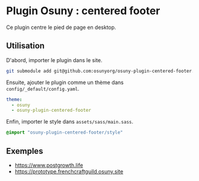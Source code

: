 # Plugin Osuny : centered footer

Ce plugin centre le pied de page en desktop.

## Utilisation

D'abord, importer le plugin dans le site.

```bash
git submodule add git@github.com:osunyorg/osuny-plugin-centered-footer.git themes/osuny-plugin-centered-footer
```

Ensuite, ajouter le plugin comme un thème dans `config/_default/config.yaml`.

```yaml
theme: 
  - osuny
  - osuny-plugin-centered-footer
```

Enfin, importer le style dans `assets/sass/main.sass`.

```sass
@import "osuny-plugin-centered-footer/style"
```

## Exemples 

- https://www.postgrowth.life
- https://prototype.frenchcraftguild.osuny.site
